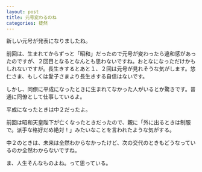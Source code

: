 ```yaml
---
layout: post
title: 元号変わるのね
categories: 徒然
---
```


新しい元号が発表になりましたね。

前回は、生まれてからずっと「昭和」だったので元号が変わったら違和感があったのですが、２回目となるとなんとも思わないですね。おとなになっただけかもしれないですが。長生きするとあと１、２回は元号が見れそうな気がします。悠仁さま、もしくは愛子さまより長生きする自信はないです。

しかし、同僚に平成になったときに生まれてなかった人がいるとか驚きです。普通に同僚として仕事しているよ。

平成になったときは中２だったよ。

前回は昭和天皇陛下が亡くなったときだったので、親に「外に出るときは制服で。派手な格好だめ絶対！」みたいなことを言われたような気がする。

中２のときは、未来は全然わからなかったけど、次の交代のときもどうなっているのか全然わからないですね。

ま、人生そんなものよね。って思っている。
